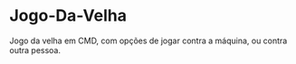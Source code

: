 # Jogo-Da-Velha

Jogo da velha em CMD, com opções de jogar contra a máquina, ou contra outra pessoa.
